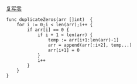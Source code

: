 [复写零](https://leetcode-cn.com/problems/duplicate-zeros/)

```golang
func duplicateZeros(arr []int)  {
    for i := 0;i < len(arr);i++ {
        if arr[i] == 0 {
            if i + 1 < len(arr) {
                temp := arr[i+1:len(arr)-1]
                arr = append(arr[:i+2], temp...)
                arr[i+1] = 0
            }
            i++
        }
    }
}
```
